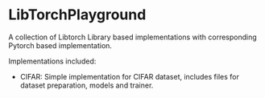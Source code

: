 # LibTorchPlayground
A collection of Libtorch Library based implementations with corresponding Pytorch based implementation.

Implementations included:

- CIFAR: Simple implementation for CIFAR dataset, includes files for dataset preparation, models and trainer.